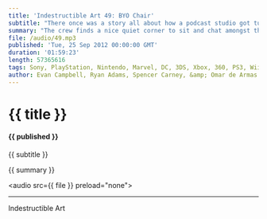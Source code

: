 ```yaml
---
title: 'Indestructible Art 49: BYO Chair'
subtitle: "There once was a story all about how a podcast studio got turned all upside down."
summary: "The crew finds a nice quiet corner to sit and chat amongst the deconstruction of IA home base. Ryan and Spencer hope that Uncanny X-Force continues its strong run into Marvel NOW. Evan is saddened by the retirement of the Bioware Doctors, but is buoyed by Nintendo's adoption of the Unity Framework. Spencer talks numbers on canceling books and the responsibility of the news sites have when reporting them. News of the new even slimmer PS3 comes just in time to save Omar from a dying PS3 BigBoy. Spencer and Omar argue with Ryan on the worth of DC's Frankenstein Agent of SHADE. The group talks Picks of the Week and the lack of Listener Questions."
file: /audio/49.mp3
published: 'Tue, 25 Sep 2012 00:00:00 GMT'
duration: '01:59:23'
length: 57365616
tags: Sony, PlayStation, Nintendo, Marvel, DC, 3DS, Xbox, 360, PS3, Wii, PSN, XBLA, Video Games, Comics, Games, Indestructible Art, FTL, 10000000, WiiU, Bioware, Borderlands 2, Uncanny X-Force, Spider-Man, Rucka, Lemire, Frankenstein, Marvel Now, Unity
author: Evan Campbell, Ryan Adams, Spencer Carney, &amp; Omar de Armas
---
```


# {{ title }}

#### {{ published }}

{{ subtitle }}  
  
{{ summary }}  

<audio src={{ file }} preload="none"></audio>

- - -
Indestructible Art